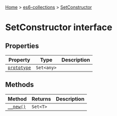 [Home](./index) &gt; [es6-collections](es6-collections.md) &gt; [SetConstructor](es6-collections.setconstructor.md)

# SetConstructor interface

## Properties

|  Property | Type | Description |
|  --- | --- | --- |
|  [`prototype`](es6-collections.setconstructor.prototype.md) | `Set<any>` |  |

## Methods

|  Method | Returns | Description |
|  --- | --- | --- |
|  [`__new()`](es6-collections.setconstructor.__new.md) | `Set<T>` |  |

